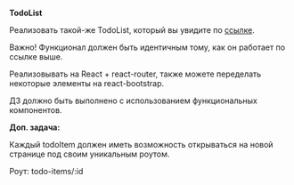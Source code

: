 **TodoList**

Реализовать такой-же TodoList, который вы увидите по [ссылке](https://vladimirshaitan.github.io/TodoListForStudents/).

Важно! Функционал должен быть идентичным тому, как он работает по ссылке выше.

Реализовывать на React + react-router, также можете переделать некоторые элементы на react-bootstrap.

ДЗ должно быть выполнено с использованием функциональных компонентов.

**Доп. задача:**

Каждый todoItem должен иметь возможность открываться на новой странице под своим уникальным роутом.

Роут: todo-items/:id
